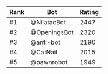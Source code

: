 Rank|Bot|Rating
---|---|---
#1|@NilatacBot|2447
#2|@OpeningsBot|2320
#3|@anti-bot|2190
#4|@CatNail|2015
#5|@pawnrobot|1949
